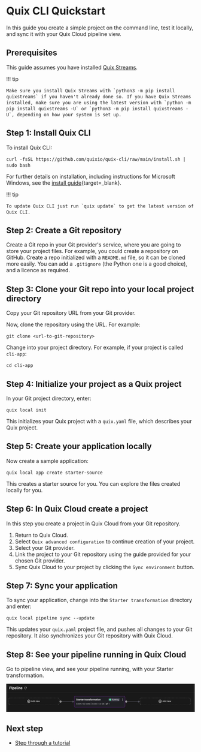 # Quix CLI Quickstart

In this guide you create a simple project on the command line, test it locally, and sync it with your Quix Cloud pipeline view.

## Prerequisites

This guide assumes you have installed [Quix Streams](../get-started/install.md).

!!! tip

    Make sure you install Quix Streams with `python3 -m pip install quixstreams` if you haven't already done so. If you have Quix Streams installed, make sure you are using the latest version with `python -m pip install quixstreams -U` or `python3 -m pip install quixstreams -U`, depending on how your system is set up. 

## Step 1: Install Quix CLI

To install Quix CLI:

```
curl -fsSL https://github.com/quixio/quix-cli/raw/main/install.sh | sudo bash
```

For further details on installation, including instructions for Microsoft Windows, see the [install guide](https://github.com/quixio/quix-cli?tab=readme-ov-file#installation-of-quix-cli){target=_blank}.

!!! tip

    To update Quix CLI just run `quix update` to get the latest version of Quix CLI.

## Step 2: Create a Git repository

Create a Git repo in your Git provider's service, where you are going to store your project files. For example, you could create a repository on GitHub. Create a repo initialized with a `README.md` file, so it can be cloned more easily. You can add a `.gitignore` (the Python one is a good choice), and a licence as required.

## Step 3: Clone your Git repo into your local project directory

Copy your Git repository URL from your Git provider.

Now, clone the repository using the URL. For example:

```
git clone <url-to-git-repository>
```

Change into your project directory. For example, if your project is called `cli-app`:

```
cd cli-app
```

## Step 4: Initialize your project as a Quix project

In your Git project directory, enter:

```
quix local init
```

This initializes your Quix project with a `quix.yaml` file, which describes your Quix project.

## Step 5: Create your application locally

Now create a sample application:

```
quix local app create starter-source
```

This creates a starter source for you. You can explore the files created locally for you. 

## Step 6: In Quix Cloud create a project

In this step you create a project in Quix Cloud from your Git repository.

1. Return to Quix Cloud.
2. Select `Quix advanced configuration` to continue creation of your project.
3. Select your Git provider.
4. Link the project to your Git repository using the guide provided for your chosen Git provider.
4. Sync Quix Cloud to your project by clicking the `Sync environment` button.

## Step 7: Sync your application

To sync your application, change into the `Starter transformation` directory and enter:

```
quix local pipeline sync --update
```

This updates your `quix.yaml` project file, and pushes all changes to your Git repository. It also synchronizes your Git repository with Quix Cloud.

## Step 8: See your pipeline running in Quix Cloud

Go to pipeline view, and see your pipeline running, with your Starter transformation.

![Pipeline running](../images/starter-transform.png)

## Next step

* [Step through a tutorial](../cli/cli-template.md)
